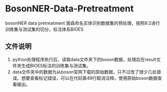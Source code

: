 # BosonNER-Data-Pretreatment
bosonNER data pretreatment 玻森命名实体识别数据集的预处理，按照8:2进行训练集与测试集的切分，标注体系BIOES

## 文件说明
1. python处理程序执行后，读取data文件夹下的boson数据，处理后在result文件夹生成BIOES标注的训练集与测试集。
2. data文件夹中的数据为从boson官网下载的原始数据，只不过改了很少几处错误。想要查看标记错误，可以在代码第49行取消注释，使用原始boson数据查看输出。

